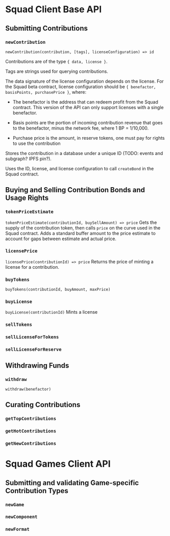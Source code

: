 # Squad Client Base API

## Submitting Contributions

### `newContribution`
`newContribution(contribution, [tags], licenseConfiguration) => id`

Contributions are of the type `{ data, license }`.

Tags are strings used for querying contributions. 

The data signature of the license configuration depends on the license. For the Squad beta contract, license configuration should be `{ benefactor, basisPoints, purchasePrice }`, where:

- The benefactor is the address that can redeem profit from the Squad contract. This version of the API can only support licenses with a single benefactor.

- Basis points are the portion of incoming contribution revenue that goes to the benefactor, minus the network fee, where 1 BP = 1/10,000.

- Purchase price is the amount, in reserve tokens, one must pay for rights to use the contribution

Stores the contribution in a database under a unique ID (TODO: events and subgraph? IPFS pin?). 

Uses the ID, license, and license configuration to call `createBond` in the Squad contract.

## Buying and Selling Contribution Bonds and Usage Rights

### `tokenPriceEstimate`
`tokenPriceEstimate(contributionId, buySellAmount) => price`
Gets the supply of the contribution token, then calls `price` on the curve used in the Squad contract. Adds a standard buffer amount to the price estimate to account for gaps between estimate and actual price.

### `licensePrice`
`licensePrice(contributionId) => price`
Returns the price of minting a license for a contribution.

### `buyTokens`
`buyTokens(contributionId, buyAmount, maxPrice)`


### `buyLicense`
`buyLicense(contributionId)`
Mints a license

### `sellTokens`

### `sellLicenseForTokens`

### `sellLicenseForReserve`

## Withdrawing Funds

### `withdraw`
`withdraw(benefactor)`

## Curating Contributions

### `getTopContributions`

### `getHotContributions`

### `getNewContributions`

# Squad Games Client API

## Submitting and validating Game-specific Contribution Types

### `newGame`

### `newComponent`

### `newFormat`
